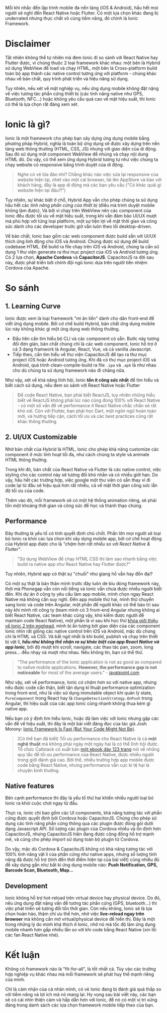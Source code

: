 Mỗi khi nhắc đến lập trình mobile đa nền tảng (iOS & Android), hầu hết mọi người sẽ nghĩ đến React Native hoặc Flutter. Có một lựa chọn khác đang bị underrated nhưng thực chất vô cùng tiềm năng, đó chính là Ionic Framework.

# Disclaimer

Tất nhiên không thể tự nhiên mà đem Ionic đi so sánh với React Native hay Flutter được, vì chúng thuộc 2 loại framework khác nhau: một bên là Hybrid sử dụng WebView để load và chạy HTML, một bên là Cross-platform build toàn bộ app thành các native control tương ứng với platform - chúng khác nhau về bản chất, quy trình phát triển và hiệu năng sử dụng.

Tuy nhiên, nếu xét về mặt nghiệp vụ, nếu ứng dụng mobile không đặt nặng về việc tương tác phần cứng thiết bị (các tính năng native như GPS, Bluetooth, NFC...) hoặc không yêu cầu quá cao về mặt hiệu suất, thì Ionic có thể là lựa chọn rất đáng xem xét.

# Ionic là gì?

Ionic là một framework cho phép bạn xây dựng ứng dụng mobile bằng phương pháp Hybrid, nghĩa là toàn bộ ứng dụng sẽ được xây dựng trên nền tảng web thông thường (HTML, CSS, JS) nhưng với giao diện của di động. Sau đó sử dụng một component WebView để nhúng và chạy nội dung HTML đó. Do vậy, có thể xem ứng dụng Hybrid tương tự như việc chúng ta chạy website có responsive bằng trình duyệt của di động.

> Nghe có vẻ lừa đảo nhỉ? Chẳng khác nào việc sửa lại responsive của website hiện tại, nhét vào một cái browser, tải lên AppStore và bảo với khách hàng, đây là app di động mà các bạn yêu cầu ("Có khác quái gì website hiện tại đâu!?")

Tuy nhiên, sự khác biệt ở chỗ, Hybrid App vẫn cho phép chúng ta sử dụng hầu hết các *tính năng phần cứng của thiết bị* (điều mà trình duyệt mobile không làm được). Và bởi vì chạy trên WebView nên các component của Ionic đều được tối ưu về mặt hiệu suất, trong khi vẫn đảm bảo UI/UX mượt mà phù hợp với từng loại platform, một sự tiện lợi về mặt thời gian và công sức dành cho các developer trước giờ vẫn luôn theo lối desktop-driven.

Về bản chất, Ionic bao gồm các web component được build sẵn với UI/UX thích ứng linh động cho iOS và Android. Chúng được sử dụng để build codebase HTML. Để build ra file chạy trên iOS và Android, chúng ta cần sử dụng 1 thư viện generate ra thư mục project của iOS và Android tương ứng. Có 2 lựa chọn, **Apache Cordova** và **CapacitorJS**. CapacitorJS ra đời sau này, được phát triển bởi chính đội ngũ Ionic dựa trên người tiền nhiệm Cordova của Apache.

# So sánh
## 1. Learning Curve

Ionic được xem là loại framework "mì ăn liền" dành cho dân front-end để viết ứng dụng mobile. Bởi cơ chế build Hybrid, bản chất ứng dụng mobile lúc này không khác gì một ứng dụng web thông thường.

- Đầu tiên cần tìm hiểu bộ CLI và các component có sẵn. Bước này tương đối đơn giản, bản chất chúng chỉ là các web component, Ionic hỗ trợ ở cả 3 dạng framwork là Angular, React, Vue, và cả vanilla Javascript.
- Tiếp theo, cần tìm hiểu về thư viện CapacitorJS để tạo ra thư mục project iOS hoặc Android tương ứng. Khi đã có thư mục project iOS và Android, quá trình clean-compile-build ra file `.ipa` và `.apk` là như nhau cho dù chúng ta sử dụng framework nào đi chăng nữa.

Như vậy, xét về khả năng lĩnh hội, Ionic **tốn ít công sức nhất** để tìm hiểu và biết cách sử dụng, nếu đem so sánh với React Native hoặc Flutter

> Để code React Native, bạn phải biết ReactJS, tuy nhiên những hiểu biết về ReactJS không phải lúc nào cũng đúng 100% với React Native - có một số vấn đề về performance ở React Native chắc chắn sẽ rất khó xơi. Còn với Flutter, bạn phải học Dart, một ngôn ngữ hoàn toàn mới, và hướng tiếp cận, cách tối ưu và các best practices cũng rất khác thông thường.

## 2. UI/UX Customizable

Nhờ bản chất của Hybrid là HTML, Ionic cho phép khả năng customize các component ở mức linh hoạt tối đa, như cách chúng ta style và animate HTML thông thường.

Trong khi đó, bản chất của React Native và Flutter là các native control, việc styling cho các control này sẽ tương đối khó nhằn và có nhiều giới hạn. Do vậy, hầu hết các trường hợp, việc google một thư viện có sẵn thay vì đi code lại từ đầu sẽ hiệu quả hơn rất nhiều, cả về mặt thời gian công sức lẫn độ tối ưu của code.

Thêm vào đó, mỗi framework sẽ có một hệ thống animation riêng, sẽ phải tốn một khoảng thời gian và công sức để học và thành thạo chúng.

## Performance

Đây thường là yếu tố có tính quyết định chủ chốt. Phần lớn mọi người sẽ loại bỏ Ionic ra khỏi các lựa chọn khi xây dựng mobile app, bởi cơ chế hoạt động của Hybrid app được cho là *"chậm hơn rất nhiều so với React Native & Flutter"*.
> "Sử dụng WebView để chạy HTML CSS thì làm sao nhanh bằng việc build ra native app như React Native hay Flutter được?"

Tuy nhiên, Hybrid app có thật sự "chuối" như giang hồ vẫn hay đồn đại? 

Có một sự thật là bản thân mình trước đây luôn dè bỉu dòng framework này, thời mà Phonegap vẫn còn nổi tiếng và Ionic vẫn chưa được nhiều người biết đến. Khi dự án ở công ty yêu cầu làm app mobile, mình chọn ngay React Native mà không cần suy nghĩ. Đến app mobile thứ hai, mình thử chuyển sang Ionic và code trên Angular, một phần để người khác có thể bảo trì sau này khi mình rời công ty (team mình có 3 front-end Angular nhưng không ai biết React Native, các team khác cũng vậy, khó kiếm được người để maintain code React Native), một phần là vì sau khi học thử [khóa giới thiệu về Ionic 2 trên egghead](https://egghead.io/courses/building-apps-with-ionic-2), mình bị ấn tượng bởi giao diện của các component Ionic nhìn rất giống các native control trên iOS và Android, mặc dù chúng chỉ là HTML và CSS. Và bất ngờ nhất là khi build, publish và chạy trên thiết bị vật lí, ***hầu như không thể nhận ra sự khác biệt của app React Native và app Ionic***, bởi độ mượt khi scroll, navigate, các thao tác pan, zoom, long press... đều nhạy và mượt như nhau. Nếu không tin, bạn có thể thử.

> "The performance of the Ionic application is not as good as compared to native mobile applications. **However, the performance gap is not noticeable** for most of the average users." - [javatpoint.com](https://www.javatpoint.com/ionic-vs-phonegap)

Như vậy, xét về performance, Ionic *có chậm hơn* so với native app, nhưng nếu được code cẩn thận, biết tận dụng kĩ thuật performance optimization trong front-end, như là việc sử dụng immutable object khi quản lý state,  `PureComponent` trong React hay là `ChangeDetectionStrategy.OnPush` trong Angular, thì hiệu suất của các app Ionic cũng nhanh không thua kém gì native app.

Nếu bạn có ý định tìm hiểu Ionic, hoặc đã làm việc với Ionic nhưng gặp các vấn đề về hiệu suất, thì đây là một bài viết đáng đọc của tác giả Josh Morony: [Ionic Framework Is Fast (But Your Code Might Not Be)](https://eliteionic.com/tutorials/ionic-framework-is-fast-but-your-code-might-not-be/).

> (Có thể bạn đã biết) Tối ưu performance cho React Native là cả **một nghệ thuật** mà không phải ngày một ngày hai là có thể lĩnh hội được. Tổ chức Callstack có xuất bản [một ebook dày 123 trang](https://callstack.com/data/The_Ultimate_Guide_to_React_Native_Optimization_Ebook-Callstack_FINAL.pdf) nói về những quy tắc để tối ưu performance của React Native, được nhiều người trong giới đánh giá cao. Bởi thế, nhiều trường hợp app mobile được code bằng React Native, nhưng performance vẫn cực kì tệ hại là chuyện bình thường.


## Native features

Bên cạnh performance thì đây là yếu tố thứ hai khiến nhiều người loại bỏ Ionic ra khỏi cuộc chơi ngay từ đầu.

Thực ra, Ionic chỉ bao gồm các UI components, khả năng tương tác với phần cứng được quyết định bởi Cordova hoặc CapacitorJS. Chúng cho phép sử dụng các tính năng phần cứng thông qua các plugin được đóng gói dưới dạng Javascript API. Số lượng các plugin của Cordova nhiều và ổn định hơn CapacitorJS, nhưng CapacitorJS hiện đang được cộng đồng hỗ trợ mạnh mẽ, và cũng cho phép import sử dụng toàn bộ plugin từ Cordova.

Do vậy, mặc dù Cordova & CapacitoJS không có khả năng tương tác với 100% tính năng vật lí của phần cứng như native apps, nhưng số lượng tính năng đã được hỗ trợ (tính đến thời điểm hiện tại của bài viết) cũng nhiều đủ để xây dựng gần như bất kì ứng dụng mobile nào: **Push Notification, GPS, Barcode Scan, Bluetooth, Map...**

## Development

Ionic không hỗ trợ hot-reload trên virtual device hay physical device. Do đó, nếu ứng dụng đặt nặng vấn đề tương tác phần cứng (GPS, bluetooth...) thì việc phát triển sẽ tương đối tốn thời gian. Còn nếu không, Ionic sẽ là lựa chọn hoàn hảo, thậm chí ưu thế hơn, nhờ việc **live-reload ngay trên browser** mà không cần mở virtual/physical device để hiển thị. Đây là một trong những lý do mình khá thích ở Ionic, nhờ nó mà tốc độ làm ứng dụng mobile nhanh hơn gấp nhiều lần so với khi code bằng React Native (xin lỗi các fan React Native nhé).

# Kết luận

Không có framework nào là "fit-for-all", là tốt nhất cả. Tùy vào các trường hợp nghiệp vụ khác nhau mà mỗi framework sẽ phát huy thế mạnh riêng của mình.

Chỉ là cảm nhận của cá nhân mình, có vẻ Ionic đang bị đánh giá quá thấp so với tiềm năng và lợi ích mà nó mang lại. Hy vọng sau bài viết này, các bạn sẽ có cái nhìn thiện cảm và hấp dẫn hơn với Ionic, để nó có một vị trí xứng đáng trong danh sách các lựa chọn framework mobile tiếp theo của bạn.